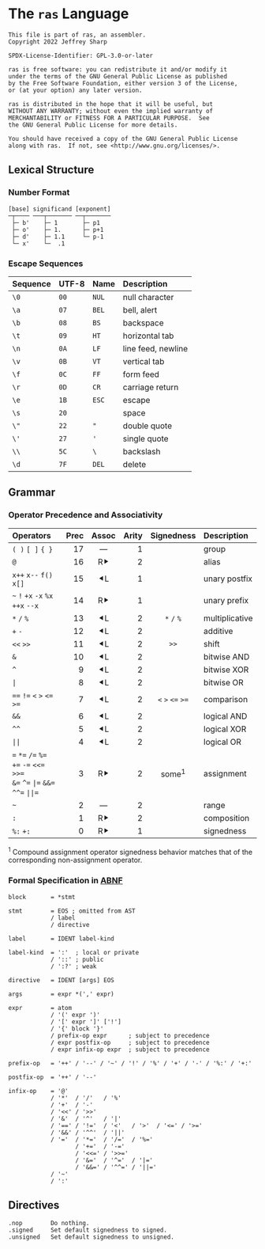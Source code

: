 # The `ras` Language

```text
This file is part of ras, an assembler.
Copyright 2022 Jeffrey Sharp

SPDX-License-Identifier: GPL-3.0-or-later

ras is free software: you can redistribute it and/or modify it
under the terms of the GNU General Public License as published
by the Free Software Foundation, either version 3 of the License,
or (at your option) any later version.

ras is distributed in the hope that it will be useful, but
WITHOUT ANY WARRANTY; without even the implied warranty of
MERCHANTABILITY or FITNESS FOR A PARTICULAR PURPOSE.  See
the GNU General Public License for more details.

You should have received a copy of the GNU General Public License
along with ras.  If not, see <http://www.gnu.org/licenses/>.
```

## Lexical Structure

### Number Format

```text
[base] significand [exponent]
─┬──── ───┬─────── ──┬───────
 ├─ b'    ├─ 1       ├─ p1
 ├─ o'    ├─ 1.      ├─ p+1
 ├─ d'    ├─ 1.1     └─ p-1
 └─ x'    └─  .1
```

### Escape Sequences

Sequence | UTF-8   | Name  | Description
---------|---------|:------|:-----------
`\0`     | `00`    | `NUL` | null character
`\a`     | `07`    | `BEL` | bell, alert
`\b`     | `08`    | `BS`  | backspace
`\t`     | `09`    | `HT`  | horizontal tab
`\n`     | `0A`    | `LF`  | line feed, newline
`\v`     | `0B`    | `VT`  | vertical tab
`\f`     | `0C`    | `FF`  | form feed
`\r`     | `0D`    | `CR`  | carriage return
`\e`     | `1B`    | `ESC` | escape
`\s`     | `20`    | ` `   | space
`\"`     | `22`    | `"`   | double quote
`\'`     | `27`    | `'`   | single quote
`\\`     | `5C`    | `\`   | backslash
`\d`     | `7F`    | `DEL` | delete

## Grammar

### Operator Precedence and Associativity

| Operators                          |Prec|Assoc| Arity | Signedness        | Description
|:-----------------------------------|---:|:---:|------:|:-----------------:|:-----------
| `( )` `[ ]` `{ }`                  | 17 |  —  |     1 |                   | group
| `@`                                | 16 |  R⯈ |     2 |                   | alias
| `x++` `x--` `f()` `x[]`            | 15 | ⯇L  |     1 |                   | unary postfix
| `~` `!` `+x` `-x` `%x` `++x` `--x` | 14 |  R⯈ |     1 |                   | unary prefix
| `*` `/` `%`                        | 13 | ⯇L  |     2 | `*` `/` `%`       | multiplicative
| `+` `-`                            | 12 | ⯇L  |     2 |                   | additive
| `<<` `>>`                          | 11 | ⯇L  |     2 | `>>`              | shift
| `&`                                | 10 | ⯇L  |     2 |                   | bitwise AND
| `^`                                |  9 | ⯇L  |     2 |                   | bitwise XOR
| `\|`                               |  8 | ⯇L  |     2 |                   | bitwise OR
| `==` `!=` `<` `>` `<=` `>=`        |  7 | ⯇L  |     2 | `<` `>` `<=` `>=` | comparison
| `&&`                               |  6 | ⯇L  |     2 |                   | logical AND
| `^^`                               |  5 | ⯇L  |     2 |                   | logical XOR
| `\|\|`                             |  4 | ⯇L  |     2 |                   | logical OR
| `=` `*=` `/=` `%=`<br>`+=` `-=` `<<=` `>>=`<br>`&=` `^=` `\|=` `&&=` `^^=` `\|\|=` | 3 | R⯈ | 2 | some<sup>1</sup> | assignment
| `~`                                |  2 |  —  |     2 |                   | range
| `:`                                |  1 |  R⯈ |     2 |                   | composition
| `%:` `+:`                          |  0 |  R⯈ |     1 |                   | signedness

<sup>1</sup> Compound assignment operator signedness behavior matches that of
the corresponding non-assignment operator.

### Formal Specification in [ABNF](https://www.rfc-editor.org/rfc/rfc5234.html)

```abnf
block       = *stmt

stmt        = EOS ; omitted from AST
            / label
            / directive

label       = IDENT label-kind

label-kind  = ':'  ; local or private
            / '::' ; public
            / ':?' ; weak

directive   = IDENT [args] EOS

args        = expr *(',' expr)

expr        = atom
            / '(' expr ')'
            / '[' expr ']' ['!']
            / '{' block '}'
            / prefix-op expr      ; subject to precedence
            / expr postfix-op     ; subject to precedence
            / expr infix-op expr  ; subject to precedence

prefix-op   = '++' / '--' / '~' / '!' / '%' / '+' / '-' / '%:' / '+:'

postfix-op  = '++' / '--'

infix-op    = '@'
            / '*'  / '/'   / '%'
            / '+'  / '-'
            / '<<' / '>>'
            / '&'  / '^'   / '|'
            / '==' / '!='  / '<'   / '>'  / '<=' / '>='
            / '&&' / '^^'  / '||'
            / '='  / '*='  / '/='  / '%='
                   / '+='  / '-='
                   / '<<=' / '>>='
                   / '&='  / '^='  / '|='
                   / '&&=' / '^^=' / '||='
            / '~'
            / ':'

```

## Directives

```
.nop        Do nothing.
.signed     Set default signedness to signed.
.unsigned   Set default signedness to unsigned.
```
